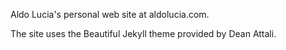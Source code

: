 Aldo Lucia's personal web site at aldolucia.com.

The site uses the Beautiful Jekyll theme provided by Dean Attali.
